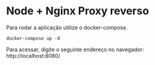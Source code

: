 # Node + Nginx Proxy reverso

Para rodar a aplicação utilize o docker-compose.
```
docker-compose up -d 
````

Para acessar, digite o seguinte endereço no navegador:
http://localhost:8080/